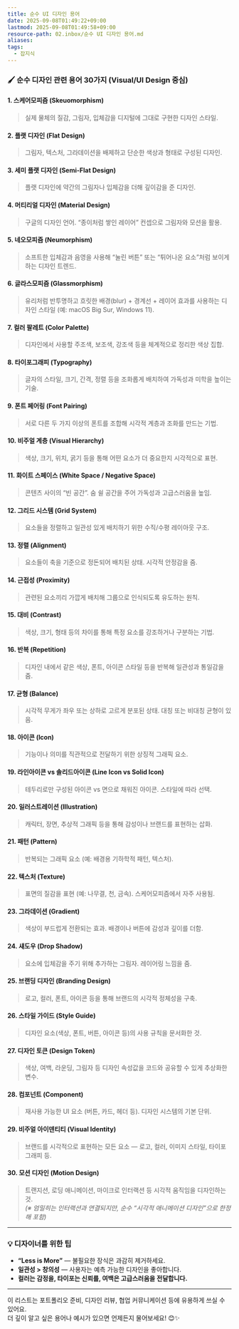 ```yaml
---
title: 순수 UI 디자인 용어
date: 2025-09-08T01:49:22+09:00
lastmod: 2025-09-08T01:49:58+09:00
resource-path: 02.inbox/순수 UI 디자인 용어.md
aliases:
tags:
  - 잡지식
---
```

### 🖌️ 순수 디자인 관련 용어 30가지 (Visual/UI Design 중심)

#### 1. **스케어모피즘 (Skeuomorphism)**  

> 실제 물체의 질감, 그림자, 입체감을 디지털에 그대로 구현한 디자인 스타일.

#### 2. **플랫 디자인 (Flat Design)**  

> 그림자, 텍스처, 그라데이션을 배제하고 단순한 색상과 형태로 구성된 디자인.

#### 3. **세미 플랫 디자인 (Semi-Flat Design)**  

> 플랫 디자인에 약간의 그림자나 입체감을 더해 깊이감을 준 디자인.

#### 4. **머티리얼 디자인 (Material Design)**  

> 구글의 디자인 언어. “종이처럼 쌓인 레이어” 컨셉으로 그림자와 모션을 활용.

#### 5. **네오모피즘 (Neumorphism)**  

> 소프트한 입체감과 음영을 사용해 “눌린 버튼” 또는 “튀어나온 요소”처럼 보이게 하는 디자인 트렌드.

#### 6. **글라스모피즘 (Glassmorphism)**  

> 유리처럼 반투명하고 흐릿한 배경(blur) + 경계선 + 레이어 효과를 사용하는 디자인 스타일 (예: macOS Big Sur, Windows 11).

#### 7. **컬러 팔레트 (Color Palette)**  

> 디자인에서 사용할 주조색, 보조색, 강조색 등을 체계적으로 정리한 색상 집합.

#### 8. **타이포그래피 (Typography)**  

> 글자의 스타일, 크기, 간격, 정렬 등을 조화롭게 배치하여 가독성과 미학을 높이는 기술.

#### 9. **폰트 페어링 (Font Pairing)**  

> 서로 다른 두 가지 이상의 폰트를 조합해 시각적 계층과 조화를 만드는 기법.

#### 10. **비주얼 계층 (Visual Hierarchy)**  

> 색상, 크기, 위치, 굵기 등을 통해 어떤 요소가 더 중요한지 시각적으로 표현.

#### 11. **화이트 스페이스 (White Space / Negative Space)**  

> 콘텐츠 사이의 “빈 공간”. 숨 쉴 공간을 주어 가독성과 고급스러움을 높임.

#### 12. **그리드 시스템 (Grid System)**  

> 요소들을 정렬하고 일관성 있게 배치하기 위한 수직/수평 레이아웃 구조.

#### 13. **정렬 (Alignment)**  

> 요소들이 축을 기준으로 정돈되어 배치된 상태. 시각적 안정감을 줌.

#### 14. **근접성 (Proximity)**  

> 관련된 요소끼리 가깝게 배치해 그룹으로 인식되도록 유도하는 원칙.

#### 15. **대비 (Contrast)**  

> 색상, 크기, 형태 등의 차이를 통해 특정 요소를 강조하거나 구분하는 기법.

#### 16. **반복 (Repetition)**  

> 디자인 내에서 같은 색상, 폰트, 아이콘 스타일 등을 반복해 일관성과 통일감을 줌.

#### 17. **균형 (Balance)**  

> 시각적 무게가 좌우 또는 상하로 고르게 분포된 상태. 대칭 또는 비대칭 균형이 있음.

#### 18. **아이콘 (Icon)**  

> 기능이나 의미를 직관적으로 전달하기 위한 상징적 그래픽 요소.

#### 19. **라인아이콘 vs 솔리드아이콘 (Line Icon vs Solid Icon)**  

> 테두리로만 구성된 아이콘 vs 면으로 채워진 아이콘. 스타일에 따라 선택.

#### 20. **일러스트레이션 (Illustration)**  

> 캐릭터, 장면, 추상적 그래픽 등을 통해 감성이나 브랜드를 표현하는 삽화.

#### 21. **패턴 (Pattern)**  

> 반복되는 그래픽 요소 (예: 배경용 기하학적 패턴, 텍스처).

#### 22. **텍스처 (Texture)**  

> 표면의 질감을 표현 (예: 나무결, 천, 금속). 스케어모피즘에서 자주 사용됨.

#### 23. **그라데이션 (Gradient)**  

> 색상이 부드럽게 전환되는 효과. 배경이나 버튼에 감성과 깊이를 더함.

#### 24. **섀도우 (Drop Shadow)**  

> 요소에 입체감을 주기 위해 추가하는 그림자. 레이어링 느낌을 줌.

#### 25. **브랜딩 디자인 (Branding Design)**  

> 로고, 컬러, 폰트, 아이콘 등을 통해 브랜드의 시각적 정체성을 구축.

#### 26. **스타일 가이드 (Style Guide)**  

> 디자인 요소(색상, 폰트, 버튼, 아이콘 등)의 사용 규칙을 문서화한 것.

#### 27. **디자인 토큰 (Design Token)**  

> 색상, 여백, 라운딩, 그림자 등 디자인 속성값을 코드와 공유할 수 있게 추상화한 변수.

#### 28. **컴포넌트 (Component)**  

> 재사용 가능한 UI 요소 (버튼, 카드, 헤더 등). 디자인 시스템의 기본 단위.

#### 29. **비주얼 아이덴티티 (Visual Identity)**  

> 브랜드를 시각적으로 표현하는 모든 요소 — 로고, 컬러, 이미지 스타일, 타이포그래피 등.

#### 30. **모션 디자인 (Motion Design)**  

> 트랜지션, 로딩 애니메이션, 마이크로 인터랙션 등 시각적 움직임을 디자인하는 것.  
> *(※ 엄밀히는 인터랙션과 연결되지만, 순수 “시각적 애니메이션 디자인”으로 한정해 포함)*

---

### 💡 디자이너를 위한 팁

- **“Less is More”** — 불필요한 장식은 과감히 제거하세요.
- **일관성 > 창의성** — 사용자는 예측 가능한 디자인을 좋아합니다.
- **컬러는 감정을, 타이포는 신뢰를, 여백은 고급스러움을 전달합니다.**

---

이 리스트는 포트폴리오 준비, 디자인 리뷰, 협업 커뮤니케이션 등에 유용하게 쓰실 수 있어요.  
더 깊이 알고 싶은 용어나 예시가 있으면 언제든지 물어보세요! 😊✨